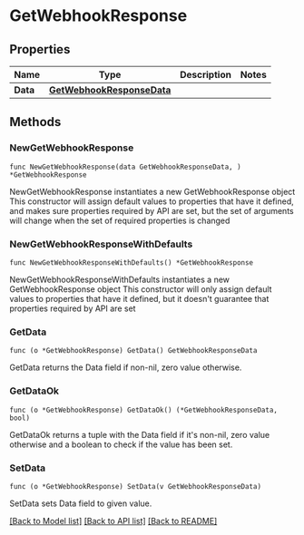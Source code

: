 # GetWebhookResponse

## Properties

Name | Type | Description | Notes
------------ | ------------- | ------------- | -------------
**Data** | [**GetWebhookResponseData**](GetWebhookResponseData.md) |  | 

## Methods

### NewGetWebhookResponse

`func NewGetWebhookResponse(data GetWebhookResponseData, ) *GetWebhookResponse`

NewGetWebhookResponse instantiates a new GetWebhookResponse object
This constructor will assign default values to properties that have it defined,
and makes sure properties required by API are set, but the set of arguments
will change when the set of required properties is changed

### NewGetWebhookResponseWithDefaults

`func NewGetWebhookResponseWithDefaults() *GetWebhookResponse`

NewGetWebhookResponseWithDefaults instantiates a new GetWebhookResponse object
This constructor will only assign default values to properties that have it defined,
but it doesn't guarantee that properties required by API are set

### GetData

`func (o *GetWebhookResponse) GetData() GetWebhookResponseData`

GetData returns the Data field if non-nil, zero value otherwise.

### GetDataOk

`func (o *GetWebhookResponse) GetDataOk() (*GetWebhookResponseData, bool)`

GetDataOk returns a tuple with the Data field if it's non-nil, zero value otherwise
and a boolean to check if the value has been set.

### SetData

`func (o *GetWebhookResponse) SetData(v GetWebhookResponseData)`

SetData sets Data field to given value.



[[Back to Model list]](../README.md#documentation-for-models) [[Back to API list]](../README.md#documentation-for-api-endpoints) [[Back to README]](../README.md)


